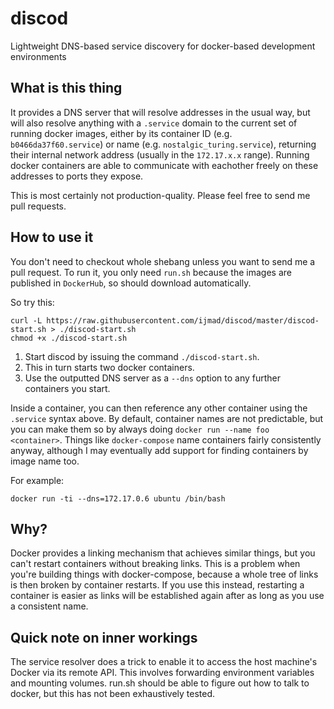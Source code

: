 # discod
Lightweight DNS-based service discovery for docker-based development environments

## What is this thing

It provides a DNS server that will resolve addresses in the usual way, but will also resolve anything with a `.service` domain to the current set of running docker images, either by its container ID (e.g. `b0466da37f60.service`) or name (e.g. `nostalgic_turing.service`), returning their internal network address (usually in the `172.17.x.x` range). Running docker containers are able to communicate with eachother freely on these addresses to ports they expose.

This is most certainly not production-quality.
Please feel free to send me pull requests.

## How to use it

You don't need to checkout whole shebang unless you want to send me a pull request. To run it, you only need `run.sh` because the images are published in `DockerHub`, so should download automatically. 

So try this:

```
curl -L https://raw.githubusercontent.com/ijmad/discod/master/discod-start.sh > ./discod-start.sh
chmod +x ./discod-start.sh
```

1. Start discod by issuing the command `./discod-start.sh`.
2. This in turn starts two docker containers.
3. Use the outputted DNS server as a `--dns` option to any further containers you start.

Inside a container, you can then reference any other container using the `.service` syntax above. By default, container names are not predictable, but you can make them so by always doing `docker run --name foo <container>`. Things like `docker-compose` name containers fairly consistently anyway, although I may eventually add support for finding containers by image name too.

For example:

```
docker run -ti --dns=172.17.0.6 ubuntu /bin/bash
```

## Why?

Docker provides a linking mechanism that achieves similar things, but you can't restart containers without breaking links. This is a problem when you're building things with docker-compose, because a whole tree of links is then broken by container restarts. If you use this instead, restarting a container is easier as links will be established again after as long as you use a consistent name.

## Quick note on inner workings

The service resolver does a trick to enable it to access the host machine's Docker via its remote API. This involves forwarding environment variables and mounting volumes. run.sh should be able to figure out how to talk to docker, but this has not been exhaustively tested.
